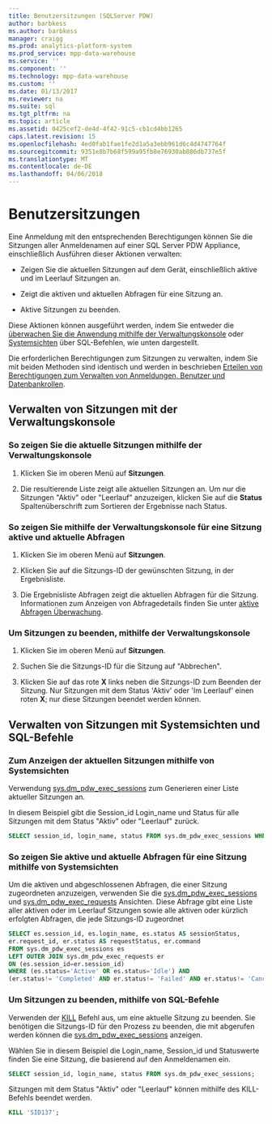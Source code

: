 ```yaml
---
title: Benutzersitzungen (SQLServer PDW)
author: barbkess
ms.author: barbkess
manager: craigg
ms.prod: analytics-platform-system
ms.prod_service: mpp-data-warehouse
ms.service: ''
ms.component: ''
ms.technology: mpp-data-warehouse
ms.custom: ''
ms.date: 01/13/2017
ms.reviewer: na
ms.suite: sql
ms.tgt_pltfrm: na
ms.topic: article
ms.assetid: 0425cef2-de4d-4f42-91c5-cb1cd4bb1265
caps.latest.revision: 15
ms.openlocfilehash: 4ed0fab1fae1fe2d1a5a3ebb961d6c4d4747764f
ms.sourcegitcommit: 9351e8b7b68f599a95fb8e76930ab886db737e5f
ms.translationtype: MT
ms.contentlocale: de-DE
ms.lasthandoff: 04/06/2018
---
```

# <a name="user-sessions"></a>Benutzersitzungen
Eine Anmeldung mit den entsprechenden Berechtigungen können Sie die Sitzungen aller Anmeldenamen auf einer SQL Server PDW Appliance, einschließlich Ausführen dieser Aktionen verwalten:  
  
-   Zeigen Sie die aktuellen Sitzungen auf dem Gerät, einschließlich aktive und im Leerlauf Sitzungen an.  
  
-   Zeigt die aktiven und aktuellen Abfragen für eine Sitzung an.  
  
-   Aktive Sitzungen zu beenden.  
  
Diese Aktionen können ausgeführt werden, indem Sie entweder die [überwachen Sie die Anwendung mithilfe der Verwaltungskonsole](monitor-the-appliance-by-using-the-admin-console.md) oder [Systemsichten](tsql-system-views.md) über SQL-Befehlen, wie unten dargestellt.  
  
Die erforderlichen Berechtigungen zum Sitzungen zu verwalten, indem Sie mit beiden Methoden sind identisch und werden in beschrieben [Erteilen von Berechtigungen zum Verwalten von Anmeldungen, Benutzer und Datenbankrollen](grant-permissions.md#grant-permissions-to-manage-logins-users-and-database-roles).  
  
## <a name="manage-sessions-by-using-the-admin-console"></a>Verwalten von Sitzungen mit der Verwaltungskonsole  
  
### <a name="to-view-current-sessions-by-using-the-admin-console"></a>So zeigen Sie die aktuelle Sitzungen mithilfe der Verwaltungskonsole  
  
1.  Klicken Sie im oberen Menü auf **Sitzungen**.  
  
2.  Die resultierende Liste zeigt alle aktuellen Sitzungen an. Um nur die Sitzungen "Aktiv" oder "Leerlauf" anzuzeigen, klicken Sie auf die **Status** Spaltenüberschrift zum Sortieren der Ergebnisse nach Status.  
  
### <a name="to-view-active-and-recent-queries-for-a-session-by-using-the-admin-console"></a>So zeigen Sie mithilfe der Verwaltungskonsole für eine Sitzung aktive und aktuelle Abfragen  
  
1.  Klicken Sie im oberen Menü auf **Sitzungen**.  
  
2.  Klicken Sie auf die Sitzungs-ID der gewünschten Sitzung, in der Ergebnisliste.  
  
3.  Die Ergebnisliste Abfragen zeigt die aktuellen Abfragen für die Sitzung. Informationen zum Anzeigen von Abfragedetails finden Sie unter [aktive Abfragen Überwachung](monitoring-active-queries.md).  
  
### <a name="to-end-sessions-by-using-the-admin-console"></a>Um Sitzungen zu beenden, mithilfe der Verwaltungskonsole  
  
1.  Klicken Sie im oberen Menü auf **Sitzungen**.  
  
2.  Suchen Sie die Sitzungs-ID für die Sitzung auf "Abbrechen".  
  
3.  Klicken Sie auf das rote **X** links neben die Sitzungs-ID zum Beenden der Sitzung. Nur Sitzungen mit dem Status 'Aktiv' oder 'Im Leerlauf' einen roten **X**; nur diese Sitzungen beendet werden können.  
  
## <a name="manage-sessions-by-using-system-views-and-sql-commands"></a>Verwalten von Sitzungen mit Systemsichten und SQL-Befehle  
  
### <a name="to-view-current-sessions-by-using-system-views"></a>Zum Anzeigen der aktuellen Sitzungen mithilfe von Systemsichten  
Verwendung [sys.dm_pdw_exec_sessions](../relational-databases/system-dynamic-management-views/sys-dm-pdw-exec-sessions-transact-sql.md) zum Generieren einer Liste aktueller Sitzungen an.  
  
In diesem Beispiel gibt die Session_id Login_name und Status für alle Sitzungen mit dem Status "Aktiv" oder "Leerlauf" zurück.  
  
```sql  
SELECT session_id, login_name, status FROM sys.dm_pdw_exec_sessions WHERE status='Active' OR status='Idle';  
```  
  
### <a name="to-view-active-and-recent-queries-for-a-session-by-using-system-views"></a>So zeigen Sie aktive und aktuelle Abfragen für eine Sitzung mithilfe von Systemsichten  
Um die aktiven und abgeschlossenen Abfragen, die einer Sitzung zugeordneten anzuzeigen, verwenden Sie die [sys.dm_pdw_exec_sessions](../relational-databases/system-dynamic-management-views/sys-dm-pdw-exec-sessions-transact-sql.md) und [sys.dm_pdw_exec_requests](../relational-databases/system-dynamic-management-views/sys-dm-pdw-exec-requests-transact-sql.md) Ansichten. Diese Abfrage gibt eine Liste aller aktiven oder im Leerlauf Sitzungen sowie alle aktiven oder kürzlich erfolgten Abfragen, die jede Sitzungs-ID zugeordnet  
  
```sql  
SELECT es.session_id, es.login_name, es.status AS sessionStatus,   
er.request_id, er.status AS requestStatus, er.command   
FROM sys.dm_pdw_exec_sessions es   
LEFT OUTER JOIN sys.dm_pdw_exec_requests er   
ON (es.session_id=er.session_id)   
WHERE (es.status='Active' OR es.status='Idle') AND   
(er.status!= 'Completed' AND er.status!= 'Failed' AND er.status!= 'Cancelled');  
```  
  
### <a name="to-end-sessions-by-using-sql-commands"></a>Um Sitzungen zu beenden, mithilfe von SQL-Befehle  
Verwenden der [KILL](../t-sql/language-elements/kill-transact-sql.md) Befehl aus, um eine aktuelle Sitzung zu beenden. Sie benötigen die Sitzungs-ID für den Prozess zu beenden, die mit abgerufen werden können die [sys.dm_pdw_exec_sessions](../relational-databases/system-dynamic-management-views/sys-dm-pdw-exec-sessions-transact-sql.md) anzeigen.  
  
Wählen Sie in diesem Beispiel die Login_name, Session_id und Statuswerte finden Sie eine Sitzung, die basierend auf den Anmeldenamen ein.  
  
```sql  
SELECT session_id, login_name, status FROM sys.dm_pdw_exec_sessions;  
```  
  
Sitzungen mit dem Status "Aktiv" oder "Leerlauf" können mithilfe des KILL-Befehls beendet werden.  
  
```sql  
KILL 'SID137';  
```  
  
<!-- MISSING LINKS 
## See Also  
[Common Metadata Query Examples &#40;SQL Server PDW&#41;](../sqlpdw/common-metadata-query-examples-sql-server-pdw.md)  
-->
  
